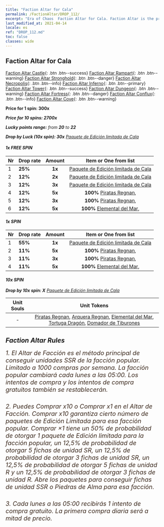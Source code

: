 ```yaml
---
title: "Faction Altar for Cala"
permalink: /FactionAltar/DROP_112/
excerpt: "Era of Chaos  Faction Altar for Cala. Faction Altar is the primary method for obtaining SSR units from the popular faction. Limited to 1,000 purchases each week. The popular faction changes at 05:00 every Monday. Purchase attempts and free purchase attempts will also reset then."
last_modified_at: 2021-04-14
locale: es
ref: "DROP_112.md"
toc: false
classes: wide
---
```


##  Faction Altar for **Cala**

  [Faction Altar Castle](/es/FactionAltar/DROP_101/){: .btn .btn--success} [Faction Altar Rampart](/es/FactionAltar/DROP_102/){: .btn .btn--warning} [Faction Altar Stronghold](/es/FactionAltar/DROP_103/){: .btn .btn--danger} [Faction Altar Necropolis](/es/FactionAltar/DROP_104/){: .btn .btn--info} [Faction Altar Inferno](/es/FactionAltar/DROP_105/){: .btn .btn--primary} [Faction Altar Tower](/es/FactionAltar/DROP_106/){: .btn .btn--success} [Faction Altar Dungeon](/es/FactionAltar/DROP_107/){: .btn .btn--warning} [Faction Altar Fortress](/es/FactionAltar/DROP_108/){: .btn .btn--danger} [Faction Altar Conflux](/es/FactionAltar/DROP_109/){: .btn .btn--info} [Faction Altar Cove](/es/FactionAltar/DROP_112/){: .btn .btn--warning} 

  **Price for 1 spin: 300x** <i class="fas fa-gem"/>

  **Price for 10 spins: 2700x** <i class="fas fa-gem"/>

  **Lucky points range:** from **20** to **22**

  **Drop by Luck (10x spin): 30x** [Paquete de Edición limitada de Cala](/es/Items/con_2112/)

####  1x FREE SPIN 

  |    Nr    |  Drop rate  |  Amount   |   Item or One from list  |
  |:---------|:------------|:---------:|:------------------------:|
  | 1 | **25%** | **1x** | [Paquete de Edición limitada de Cala](/es/Items/con_2112/) |
  | 2 | **12%** | **2x** | [Paquete de Edición limitada de Cala](/es/Items/con_2112/) |
  | 3 | **12%** | **3x** | [Paquete de Edición limitada de Cala](/es/Items/con_2112/) |
  | 4 | **12%** | **5x** |  **100%** [Piratas Regnan](/es/Items/unt_273/),  |
  | 5 | **12%** | **3x** |  **100%** [Piratas Regnan](/es/Items/unt_273/),  |
  | 6 | **12%** | **5x** |  **100%** [Elemental del Mar](/es/Items/unt_275/),  |


####  1x SPIN 

  |    Nr    |  Drop rate  |  Amount   |   Item or One from list  |
  |:---------|:------------|:---------:|:------------------------:|
  | 1 | **55%** | **1x** | [Paquete de Edición limitada de Cala](/es/Items/con_2112/) |
  | 2 | **11%** | **5x** |  **100%** [Piratas Regnan](/es/Items/unt_273/),  |
  | 3 | **11%** | **3x** |  **100%** [Piratas Regnan](/es/Items/unt_273/),  |
  | 4 | **11%** | **5x** |  **100%** [Elemental del Mar](/es/Items/unt_275/),  |


####  10x SPIN 

  **Drop by 10x spin: X** [Paquete de Edición limitada de Cala](/es/Items/con_2112/)

  |    Unit Souls    |  Unit Tokens  |
  |:----------------:|:-------------:|
  |  - | [Piratas Regnan](/es/Items/unt_273/), [Arquera Regnan](/es/Items/unt_274/), [Elemental del Mar](/es/Items/unt_275/), [Tortuga Dragón](/es/Items/unt_278/), [Domador de Tiburones](/es/Items/unt_281/) |



## Faction Altar Rules

  <span style="color: #3c2a1e;font-size:20px">1. El Altar de Facción es el método principal de conseguir unidades SSR de la facción popular. Limitado a 1000 compras por semana. La facción popular cambiará cada lunes a las 05:00. Los intentos de compra y los intentos de compra gratuitos también se restablecerán. </span><br/>

<br/>  <span style="color: #3c2a1e;font-size:20px">2. Puedes Comprar x10 o Comprar x1 en el Altar de Facción. Comprar x10 garantiza cierto número de paquetes de Edición Limitada para esa facción popular. Comprar ×1 tiene un 50% de probabilidad de otorgar 1 paquete de Edición limitada para la facción popular, un 12,5% de probabilidad de otorgar 5 fichas de unidad SR, un 12,5% de probabilidad de otorgar 3 fichas de unidad SR, un 12,5% de probabilidad de otorgar 5 fichas de unidad R y un 12,5% de probabilidad de otorgar 3 fichas de unidad R. Abre los paquetes para conseguir fichas de unidad SSR o Piedras de Alma para esa facción.</span>

<br/>  <span style="color: #3c2a1e;font-size:20px">3. Cada lunes a las 05:00 recibirás 1 intento de compra gratuito. La primera compra diaria será a mitad de precio.</span><br/>

<br/>